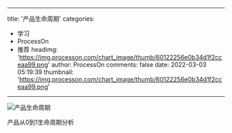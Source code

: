 
---
title: '产品生命周期'
categories: 
 - 学习
 - ProcessOn
 - 推荐
headimg: 'https://img.processon.com/chart_image/thumb/60122256e0b34d1f2cceaa99.png'
author: ProcessOn
comments: false
date: 2022-03-03 05:19:39
thumbnail: 'https://img.processon.com/chart_image/thumb/60122256e0b34d1f2cceaa99.png'
---

<div>   
<img class="thumb" alt="产品生命周期" src="https://img.processon.com/chart_image/thumb/60122256e0b34d1f2cceaa99.png" referrerpolicy="no-referrer">
<p>产品从0到1生命周期分析</p>  
</div>
            